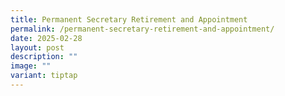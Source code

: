 ```yaml
---
title: Permanent Secretary Retirement and Appointment
permalink: /permanent-secretary-retirement-and-appointment/
date: 2025-02-28
layout: post
description: ""
image: ""
variant: tiptap
---
```

